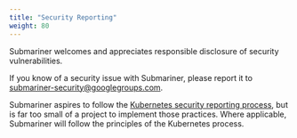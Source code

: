 ```yaml
---
title: "Security Reporting"
weight: 80
---
```


Submariner welcomes and appreciates responsible disclosure of security vulnerabilities.

If you know of a security issue with Submariner, please report it to submariner-security@googlegroups.com.

Submariner aspires to follow the [Kubernetes security reporting process](https://kubernetes.io/docs/reference/issues-security/security/),
but is far too small of a project to implement those practices. Where applicable, Submariner will follow the principles of the Kubernetes
process.
